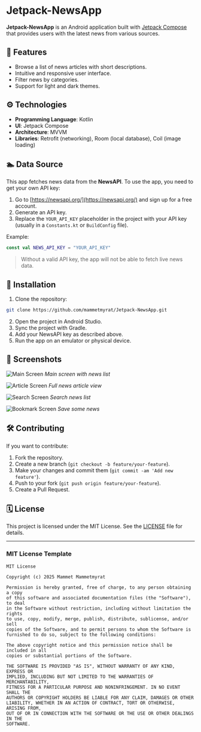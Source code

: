 # Jetpack-NewsApp

**Jetpack-NewsApp** is an Android application built with [Jetpack Compose](https://developer.android.com/jetpack/compose) that provides users with the latest news from various sources.

## 📱 Features

- Browse a list of news articles with short descriptions.
- Intuitive and responsive user interface.
- Filter news by categories.
- Support for light and dark themes.

## ⚙️ Technologies

- **Programming Language**: Kotlin
- **UI**: Jetpack Compose
- **Architecture**: MVVM
- **Libraries**: Retrofit (networking), Room (local database), Coil (image loading)

## 🏊️ Data Source

This app fetches news data from the **NewsAPI**. To use the app, you need to get your own API key:

1. Go to [https://newsapi.org/](https://newsapi.org/) and sign up for a free account.
2. Generate an API key.
3. Replace the `YOUR_API_KEY` placeholder in the project with your API key (usually in a `Constants.kt` or `BuildConfig` file).

Example:

```kotlin
const val NEWS_API_KEY = "YOUR_API_KEY"
```

> Without a valid API key, the app will not be able to fetch live news data.

## 🚀 Installation

1. Clone the repository:

```bash
git clone https://github.com/mammetmyrat/Jetpack-NewsApp.git
```

2. Open the project in Android Studio.
3. Sync the project with Gradle.
4. Add your NewsAPI key as described above.
5. Run the app on an emulator or physical device.

## 📸 Screenshots

![Main Screen](screenshots/home.png)
*Main screen with news list*

![Article Screen](screenshots/detail.png)
*Full news article view*

![Search Screen](screenshots/search.png)
*Search news list*

![Bookmark Screen](screenshots/bookmark.png)
*Save some news*

## 🛠️ Contributing

If you want to contribute:

1. Fork the repository.
2. Create a new branch (`git checkout -b feature/your-feature`).
3. Make your changes and commit them (`git commit -am 'Add new feature'`).
4. Push to your fork (`git push origin feature/your-feature`).
5. Create a Pull Request.

## 🗓 License

This project is licensed under the MIT License. See the [LICENSE](LICENSE) file for details.

---

### MIT License Template

```text
MIT License

Copyright (c) 2025 Mammet Mammetmyrat

Permission is hereby granted, free of charge, to any person obtaining a copy
of this software and associated documentation files (the "Software"), to deal
in the Software without restriction, including without limitation the rights
to use, copy, modify, merge, publish, distribute, sublicense, and/or sell
copies of the Software, and to permit persons to whom the Software is
furnished to do so, subject to the following conditions:

The above copyright notice and this permission notice shall be included in all
copies or substantial portions of the Software.

THE SOFTWARE IS PROVIDED "AS IS", WITHOUT WARRANTY OF ANY KIND, EXPRESS OR
IMPLIED, INCLUDING BUT NOT LIMITED TO THE WARRANTIES OF MERCHANTABILITY,
FITNESS FOR A PARTICULAR PURPOSE AND NONINFRINGEMENT. IN NO EVENT SHALL THE
AUTHORS OR COPYRIGHT HOLDERS BE LIABLE FOR ANY CLAIM, DAMAGES OR OTHER
LIABILITY, WHETHER IN AN ACTION OF CONTRACT, TORT OR OTHERWISE, ARISING FROM,
OUT OF OR IN CONNECTION WITH THE SOFTWARE OR THE USE OR OTHER DEALINGS IN THE
SOFTWARE.
```

